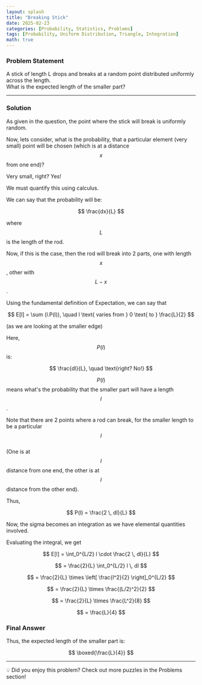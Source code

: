 ```yaml
---
layout: splash
title: "Breaking Stick"
date: 2025-02-23
categories: [Probability, Statistics, Problems]
tags: [Probability, Uniform Distribution, Triangle, Integration]
math: true
---
```


### Problem Statement  
A stick of length L drops and breaks at a random point distributed uniformly across the length.  
What is the expected length of the smaller part?  

---

### Solution  

As given in the question, the point where the stick will break is uniformly random.  

Now, lets consider, what is the probability, that a particular element (very small) point will be chosen (which is at a distance $$ x $$ from one end)?  

Very small, right? Yes!  

We must quantify this using calculus.  

We can say that the probability will be:

$$
\frac{dx}{L}
$$

where $$ L $$ is the length of the rod.  

Now, if this is the case, then the rod will break into 2 parts, one with length $$ x $$, other with $$ L-x $$.  

Using the fundamental definition of Expectation, we can say that  

$$
E[l] = \sum (l.P(l)), \quad l \text{ varies from } 0 \text{ to } \frac{L}{2}
$$

(as we are looking at the smaller edge)  

Here, $$ P(l) $$ is:

$$
\frac{dl}{L}, \quad \text{right? No!}
$$

$$ P(l) $$ means what's the probability that the smaller part will have a length $$ l $$.  

Note that there are 2 points where a rod can break, for the smaller length to be a particular $$ l $$  
(One is at $$ l $$ distance from one end, the other is at $$ l $$ distance from the other end).  

Thus,  

$$
P(l) = \frac{2 \, dl}{L}
$$

Now, the sigma becomes an integration as we have elemental quantities involved.  

Evaluating the integral, we get  

$$
E[l] = \int_0^{L/2} l \cdot \frac{2 \, dl}{L}
$$

$$
= \frac{2}{L} \int_0^{L/2} l \, dl
$$

$$
= \frac{2}{L} \times \left[ \frac{l^2}{2} \right]_0^{L/2}
$$

$$
= \frac{2}{L} \times \frac{(L/2)^2}{2}
$$

$$
= \frac{2}{L} \times \frac{L^2}{8}
$$

$$
= \frac{L}{4}
$$

### Final Answer

Thus, the expected length of the smaller part is:

$$
\boxed{\frac{L}{4}}
$$


---

💡  Did you enjoy this problem? Check out more puzzles in the Problems section! 
